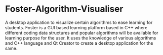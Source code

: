 # Foster-Algorithm-Visualiser
A desktop application to visualize certain algorithms to ease learning for students.
Foster is a GUI based learning platform based in C++ where different coding data structures and popular algorithms will be available for learning purpose for the user. It uses the knowledge of various algorithms and C++ language and Qt Creator to create a desktop application for the same.

